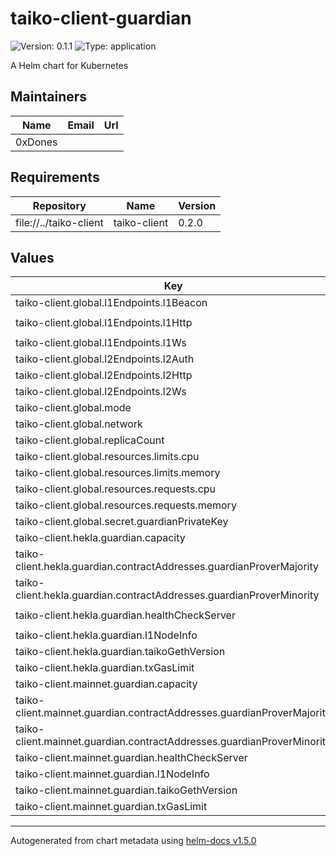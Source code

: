 # taiko-client-guardian

![Version: 0.1.1](https://img.shields.io/badge/Version-0.1.1-informational?style=flat-square) ![Type: application](https://img.shields.io/badge/Type-application-informational?style=flat-square)

A Helm chart for Kubernetes

## Maintainers

| Name | Email | Url |
| ---- | ------ | --- |
| 0xDones |  |  |

## Requirements

| Repository | Name | Version |
|------------|------|---------|
| file://../taiko-client | taiko-client | 0.2.0 |

## Values

| Key | Type | Default | Description |
|-----|------|---------|-------------|
| taiko-client.global.l1Endpoints.l1Beacon | string | `"http://ethereum-node-holesky-beacon:5052"` |  |
| taiko-client.global.l1Endpoints.l1Http | string | `"http://ethereum-node-holesky-execution:8545"` |  |
| taiko-client.global.l1Endpoints.l1Ws | string | `"ws://ethereum-node-holesky-execution:8545"` |  |
| taiko-client.global.l2Endpoints.l2Auth | string | `"http://taiko-node-taiko-geth:8551"` |  |
| taiko-client.global.l2Endpoints.l2Http | string | `"http://taiko-node-taiko-geth:8545"` |  |
| taiko-client.global.l2Endpoints.l2Ws | string | `"ws://taiko-node-taiko-geth:8546"` |  |
| taiko-client.global.mode | string | `"guardian"` |  |
| taiko-client.global.network | string | `"hekla"` |  |
| taiko-client.global.replicaCount | int | `1` |  |
| taiko-client.global.resources.limits.cpu | string | `"1000m"` |  |
| taiko-client.global.resources.limits.memory | string | `"500Mi"` |  |
| taiko-client.global.resources.requests.cpu | string | `"1000m"` |  |
| taiko-client.global.resources.requests.memory | string | `"500Mi"` |  |
| taiko-client.global.secret.guardianPrivateKey | string | `""` |  |
| taiko-client.hekla.guardian.capacity | int | `1024` |  |
| taiko-client.hekla.guardian.contractAddresses.guardianProverMajority | string | `"0x92F195a8702da2104aE8E3E10779176E7C35d6BC"` |  |
| taiko-client.hekla.guardian.contractAddresses.guardianProverMinority | string | `"0x31d4d27da5c299d4b6CE19c869B8891C0002795d"` |  |
| taiko-client.hekla.guardian.healthCheckServer | string | `"https://guardian-prover-health-check.hekla.taiko.xyz"` |  |
| taiko-client.hekla.guardian.l1NodeInfo | string | `"lighthouse:latest/go-ethereum:stable"` |  |
| taiko-client.hekla.guardian.taikoGethVersion | string | `"v1.5.0"` |  |
| taiko-client.hekla.guardian.txGasLimit | string | `"3000000"` |  |
| taiko-client.mainnet.guardian.capacity | int | `1024` |  |
| taiko-client.mainnet.guardian.contractAddresses.guardianProverMajority | string | `"0xE3D777143Ea25A6E031d1e921F396750885f43aC"` |  |
| taiko-client.mainnet.guardian.contractAddresses.guardianProverMinority | string | `"0x579A8d63a2Db646284CBFE31FE5082c9989E985c"` |  |
| taiko-client.mainnet.guardian.healthCheckServer | string | `"https://guardians-api.mainnet.taiko.xyz"` |  |
| taiko-client.mainnet.guardian.l1NodeInfo | string | `"lighthouse:latest/go-ethereum:stable"` |  |
| taiko-client.mainnet.guardian.taikoGethVersion | string | `"v1.5.0"` |  |
| taiko-client.mainnet.guardian.txGasLimit | string | `"3000000"` |  |

----------------------------------------------
Autogenerated from chart metadata using [helm-docs v1.5.0](https://github.com/norwoodj/helm-docs/releases/v1.5.0)
